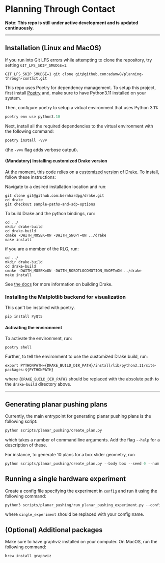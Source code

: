 # Planning Through Contact

**Note: This repo is still under active development and is updated continuously.**

---

## Installation (Linux and MacOS)
If you run into Git LFS errors while attempting to clone the repository, try setting `GIT_LFS_SKIP_SMUDGE=1`.
```
GIT_LFS_SKIP_SMUDGE=1 git clone git@github.com:adamw8/planning-through-contact.git
```

This repo uses Poetry for dependency management. To setup this project, first
install [Poetry](https://python-poetry.org/docs/#installation) and, make sure
to have Python3.11 installed on your system.

Then, configure poetry to setup a virtual environment that uses Python 3.11:

```python
poetry env use python3.10
```

Next, install all the required dependencies to the virtual environment with the
following command:

```python
poetry install -vvv
```

(the `-vvv` flag adds verbose output).

#### (Mandatory) Installing customized Drake version

At the moment, this code relies on a
[customized version](https://github.com/bernhardpg/drake/tree/towards-tight-convex-relaxations)
of Drake. To install, follow these instructions:

Navigate to a desired installation location and run:

```console
git clone git@github.com:bernhardpg/drake.git 
cd drake
git checkout sample-paths-and-sdp-options
```

To build Drake and the python bindings, run:

```console
cd ../
mkdir drake-build
cd drake-build
cmake -DWITH_MOSEK=ON -DWITH_SNOPT=ON ../drake
make install
```

if you are a member of the RLG, run:

```console
cd ../
mkdir drake-build
cd drake-build
cmake -DWITH_MOSEK=ON -DWITH_ROBOTLOCOMOTION_SNOPT=ON ../drake
make install
```

See [the docs](https://drake.mit.edu/from_source.html) for more information on building Drake.

### Installing the Matplotlib backend for visualization

This can't be installed with poetry.

```
pip install PyQt5
```

#### Activating the environment

To activate the environment, run:

```console
poetry shell
```

Further, to tell the environment to use the customized Drake build, run:

```console
export PYTHONPATH={DRAKE_BUILD_DIR_PATH}/install/lib/python3.11/site-packages:${PYTHONPATH}
```

where `{DRAKE_BUILD_DIR_PATH}` should be replaced with the absolute path to the `drake-build` directory above.

---

## Generating planar pushing plans

Currently, the main entrypoint for generating planar pushing plans is the
following script:

```python
python scripts/planar_pushing/create_plan.py
```

which takes a number of command line arguments. Add the flag `--help` for a
description of these.

For instance, to generate 10 plans for a box slider geometry, run

```python
python scripts/planar_pushing/create_plan.py --body box --seed 0 --num 10
```

## Running a single hardware experiment

Create a config file specifying the experiment in `config` and run it using the
following command:

```python
python3 scripts/planar_pushing/run_planar_pushing_experiment.py --config-name single_experiment
```

where `single_experiment` should be replaced with your config name.

## (Optional) Additional packages

Make sure to have graphviz installed on your computer. On MacOS, run the following
command:

```python
brew install graphviz
```
